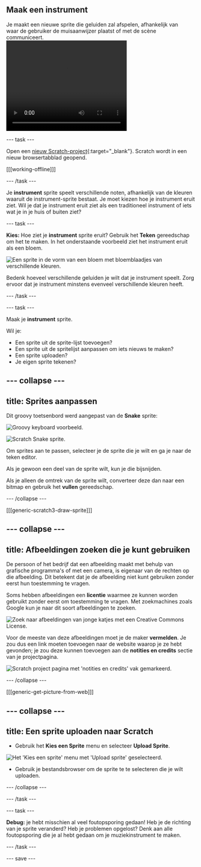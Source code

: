## Maak een instrument

<div style="display: flex; flex-wrap: wrap">
<div style="flex-basis: 200px; flex-grow: 1; margin-right: 15px;">
Je maakt een nieuwe sprite die geluiden zal afspelen, afhankelijk van waar de gebruiker de muisaanwijzer plaatst of met de scène communiceert.
</div>
<div>
 <video width="320" height="240" controls>
  <source src="images/step-2-demo.mp4" type="video/mp4">
  Je browser ondersteunt geen mp4-video.
</video> 
</div>
</div>

--- task ---

Open een [nieuw Scratch-project](http://rpf.io/scratch-new){:target="_blank"}. Scratch wordt in een nieuw browsertabblad geopend.

[[[working-offline]]]

--- /task ---

Je **instrument** sprite speelt verschillende noten, afhankelijk van de kleuren waaruit de instrument-sprite bestaat. Je moet kiezen hoe je instrument eruit ziet. Wil je dat je instrument eruit ziet als een traditioneel instrument of iets wat je in je huis of buiten ziet?

--- task ---

**Kies:** Hoe ziet je **instrument** sprite eruit? Gebruik het **Teken** gereedschap om het te maken. In het onderstaande voorbeeld ziet het instrument eruit als een bloem.

![Een sprite in de vorm van een bloem met bloemblaadjes van verschillende kleuren.](images/flower.png)

Bedenk hoeveel verschillende geluiden je wilt dat je instrument speelt. Zorg ervoor dat je instrument minstens evenveel verschillende kleuren heeft.

--- /task ---

--- task ---

Maak je **instrument** sprite.

Wil je:
- Een sprite uit de sprite-lijst toevoegen?
- Een sprite uit de spritelijst aanpassen om iets nieuws te maken?
- Een sprite uploaden?
- Je eigen sprite tekenen?

--- collapse ---
---
title: Sprites aanpassen
---

Dit groovy toetsenbord werd aangepast van de **Snake** sprite:

![Groovy keyboard voorbeeld.](images/groovy-keyboard.png)

![Scratch Snake sprite.](images/snake-sprite.png)

Om sprites aan te passen, selecteer je de sprite die je wilt en ga je naar de teken editor.

Als je gewoon een deel van de sprite wilt, kun je die bijsnijden.

Als je alleen de omtrek van de sprite wilt, converteer deze dan naar een bitmap en gebruik het **vullen** gereedschap.

--- /collapse ---

[[[generic-scratch3-draw-sprite]]]

--- collapse ---
---
title: Afbeeldingen zoeken die je kunt gebruiken
---

De persoon of het bedrijf dat een afbeelding maakt met behulp van grafische programma's of met een camera, is eigenaar van de rechten op die afbeelding. Dit betekent dat je de afbeelding niet kunt gebruiken zonder eerst hun toestemming te vragen.

Soms hebben afbeeldingen een **licentie** waarmee ze kunnen worden gebruikt zonder eerst om toestemming te vragen. Met zoekmachines zoals Google kun je naar dit soort afbeeldingen te zoeken.

![Zoek naar afbeeldingen van jonge katjes met een Creative Commons License.](images/google-search.png)

Voor de meeste van deze afbeeldingen moet je de maker **vermelden**. Je zou dus een link moeten toevoegen naar de website waarop je ze hebt gevonden; je zou deze kunnen toevoegen aan de **notities en credits** sectie van je projectpagina.

![Scratch project pagina met 'notities en credits' vak gemarkeerd.](images/project-page.png)

--- /collapse ---

[[[generic-get-picture-from-web]]]

--- collapse ---
---
title: Een sprite uploaden naar Scratch
---

- Gebruik het **Kies een Sprite** menu en selecteer **Upload Sprite**.

![Het 'Kies een sprite' menu met 'Upload sprite' geselecteerd.](images/upload-sprite.png)

- Gebruik je bestandsbrowser om de sprite te te selecteren die je wilt uploaden.

--- /collapse ---

--- /task ---

--- task ---

**Debug:** je hebt misschien al veel foutopsporing gedaan! Heb je de richting van je sprite veranderd? Heb je problemen opgelost? Denk aan alle foutopsporing die je al hebt gedaan om je muziekinstrument te maken.

--- /task ---


--- save ---
